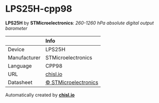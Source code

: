 # LPS25H-cpp98

**LPS25H** by **STMicroelectronics**: *260-1260 hPa absolute digital output barometer*

|              | Info                         |
|:-------------|:-----------------------------|
| Device       | LPS25H                        |
| Manufacturer | STMicroelectronics |
| Language     | CPP98 |
| URL          | [chisl.io](https://chisl.io/v/LPS25H?t=cpp&r=98) |
| Datasheet    | [&copy; STMicroelectronics](http://www.st.com/resource/en/datasheet/lps25h.pdf) |

Automatically created by **[chisl.io](https://chisl.io)**

